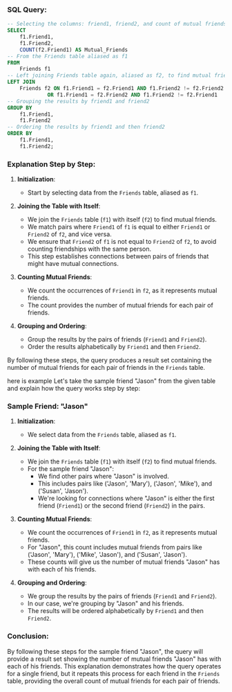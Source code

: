 

### SQL Query:

```sql
-- Selecting the columns: friend1, friend2, and count of mutual friends
SELECT 
    f1.Friend1,
    f1.Friend2,
    COUNT(f2.Friend1) AS Mutual_Friends
-- From the Friends table aliased as f1
FROM 
    Friends f1
-- Left joining Friends table again, aliased as f2, to find mutual friends
LEFT JOIN 
    Friends f2 ON f1.Friend1 = f2.Friend1 AND f1.Friend2 != f2.Friend2
             OR f1.Friend1 = f2.Friend2 AND f1.Friend2 != f2.Friend1
-- Grouping the results by friend1 and friend2
GROUP BY 
    f1.Friend1,
    f1.Friend2
-- Ordering the results by friend1 and then friend2
ORDER BY 
    f1.Friend1,
    f1.Friend2;
```


### Explanation Step by Step:

1. **Initialization**:
   - Start by selecting data from the `Friends` table, aliased as `f1`.

2. **Joining the Table with Itself**:
   - We join the `Friends` table (`f1`) with itself (`f2`) to find mutual friends.
   - We match pairs where `Friend1` of `f1` is equal to either `Friend1` or `Friend2` of `f2`, and vice versa.
   - We ensure that `Friend2` of `f1` is not equal to `Friend2` of `f2`, to avoid counting friendships with the same person.
   - This step establishes connections between pairs of friends that might have mutual connections.

3. **Counting Mutual Friends**:
   - We count the occurrences of `Friend1` in `f2`, as it represents mutual friends.
   - The count provides the number of mutual friends for each pair of friends.

4. **Grouping and Ordering**:
   - Group the results by the pairs of friends (`Friend1` and `Friend2`).
   - Order the results alphabetically by `Friend1` and then `Friend2`.

By following these steps, the query produces a result set containing the number of mutual friends for each pair of friends in the `Friends` table.


here is example
Let's take the sample friend "Jason" from the given table and explain how the query works step by step:

### Sample Friend: "Jason"

1. **Initialization**:
   - We select data from the `Friends` table, aliased as `f1`.

2. **Joining the Table with Itself**:
   - We join the `Friends` table (`f1`) with itself (`f2`) to find mutual friends.
   - For the sample friend "Jason":
     - We find other pairs where "Jason" is involved.
     - This includes pairs like ('Jason', 'Mary'), ('Jason', 'Mike'), and ('Susan', 'Jason').
     - We're looking for connections where "Jason" is either the first friend (`Friend1`) or the second friend (`Friend2`) in the pairs.

3. **Counting Mutual Friends**:
   - We count the occurrences of `Friend1` in `f2`, as it represents mutual friends.
   - For "Jason", this count includes mutual friends from pairs like ('Jason', 'Mary'), ('Mike', 'Jason'), and ('Susan', 'Jason').
   - These counts will give us the number of mutual friends "Jason" has with each of his friends.

4. **Grouping and Ordering**:
   - We group the results by the pairs of friends (`Friend1` and `Friend2`).
   - In our case, we're grouping by "Jason" and his friends.
   - The results will be ordered alphabetically by `Friend1` and then `Friend2`.

### Conclusion:

By following these steps for the sample friend "Jason", the query will provide a result set showing the number of mutual friends "Jason" has with each of his friends. This explanation demonstrates how the query operates for a single friend, but it repeats this process for each friend in the `Friends` table, providing the overall count of mutual friends for each pair of friends.

